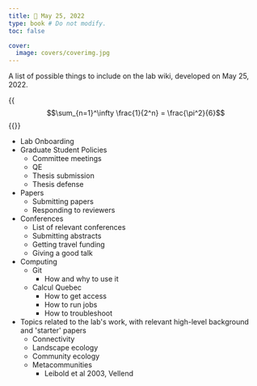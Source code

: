 ```yaml
---
title: 🧠 May 25, 2022
type: book # Do not modify.
toc: false

cover:
  image: covers/coverimg.jpg
---
```


A list of possible things to include on the lab wiki,
developed on May 25, 2022.

{{<math>}}
$$\sum_{n=1}^\infty \frac{1}{2^n} = \frac{\pi^2}{6}$$
{{</math>}}

- Lab Onboarding
- Graduate Student Policies
  - Committee meetings
  - QE 
  - Thesis submission 
  - Thesis defense
- Papers 
  - Submitting papers
  - Responding to reviewers
- Conferences
  - List of relevant conferences
  - Submitting abstracts
  - Getting travel funding
  - Giving a good talk
- Computing
  - Git
    - How and why to use it 
  - Calcul Quebec
    - How to get access
    - How to run jobs
    - How to troubleshoot
- Topics related to the lab's work, with relevant high-level background and 'starter' papers
  - Connectivity
  - Landscape ecology
  - Community ecology
  - Metacommunities 
    - Leibold et al 2003, Vellend